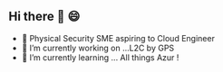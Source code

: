 ## Hi there 👋 😄
- 💬 Physical Security SME aspiring to Cloud Engineer
- 🔭 I’m currently working on ...L2C by GPS
- 🌱 I’m currently learning ... All things Azur !

<!--
**RyzG919/RyzG919** is a ✨ _special_ ✨ repository because its `README.md` (this file) appears on your GitHub profile.

Here are some ideas to get you started:

- 🔭 I’m currently working on ...
- 🌱 I’m currently learning ...
- 👯 I’m looking to collaborate on ...
- 🤔 I’m looking for help with ...
- 💬 Pysical Security SME aspiring to Cloud Engineer
- 📫 How to reach me: ...
- 😄 Pronouns: ...
- ⚡ Fun fact: ...
-->

